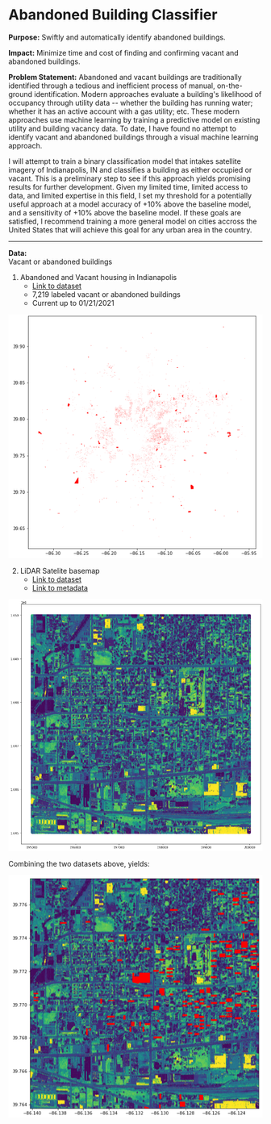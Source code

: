 # Abandoned Building Classifier

**Purpose:** Swiftly and automatically identify abandoned buildings.

**Impact:** Minimize time and cost of finding and confirming vacant and abandoned buildings.

**Problem Statement:** Abandoned and vacant buildings are traditionally identified through a tedious and inefficient process of manual, on-the-ground identification. Modern approaches evaluate a building's likelihood of occupancy through utility data -- whether the building has running water; whether it has an active account with a gas utility; etc. These modern approaches use machine learning by training a predictive model on existing utility and building vacancy data. To date, I have found no attempt to identify vacant and abandoned buildings through a visual machine learning approach.  

I will attempt to train a binary classification model that intakes satellite imagery of Indianapolis, IN and classifies a building as either occupied or vacant. This is a preliminary step to see if this approach yields promising results for further development. Given my limited time, limited access to data, and limited expertise in this field, I set my threshold for a potentially useful approach at a model accuracy of +10% above the baseline model, and a sensitivity of +10% above the baseline model. If these goals are satisfied, I recommend training a more general model on cities accross the United States that will achieve this goal for any urban area in the country.  

---

**Data:**  
Vacant or abandoned buildings  
1. Abandoned and Vacant housing in Indianapolis
    * [Link to dataset](https://hub.arcgis.com/datasets/IndyGIS::abandoned-and-vacant-housing/data)
    * 7,219 labeled vacant or abandoned buildings
    * Current up to 01/21/2021

![Vacant shapes](./media/vacant_shapefile.png)

2. LiDAR Satelite basemap
    * [Link to dataset](https://lidar.jinha.org/download.phpcname=marion&clon=-86.13305839196093&clat=39.779844384833936&years=2011,2016)
    * [Link to metadata](https://www.dropbox.com/sh/ft35dwy9m5qe9f1/AACXW_W_DoWDiHeOUh00tAzja/2016%20Marion%20County?dl=0&subfolder_nav_tracking=1)
    
![LiDAR basemap](./media/lidar_image.png)

Combining the two datasets above, yields:

![LiDAR basemap](./media/vacant_overlay.png)